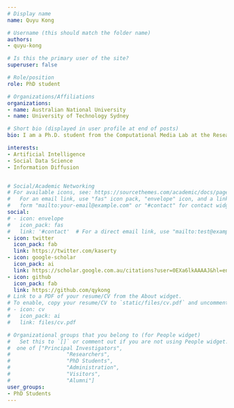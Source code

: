 ```yaml
---
# Display name
name: Quyu Kong

# Username (this should match the folder name)
authors:
- quyu-kong

# Is this the primary user of the site?
superuser: false

# Role/position
role: PhD student

# Organizations/Affiliations
organizations:
- name: Australian National University
- name: University of Technology Sydney

# Short bio (displayed in user profile at end of posts)
bio: I am a Ph.D. student from the Computational Media Lab at the Research School of Computer Science of The Australian National University and affiliated with Data61, CSIRO. I am supervised by Dr Marian-Andrei Rizoiu, Prof Lexing Xie and Dr Stephen Wan. My current research focuses on modeling information diffusion in social media. Specifically, I am working on understanding the connection between epidemic models and self-exciting point processes and quantifying online diffusions with tools from the connection. 

interests:
- Artificial Intelligence
- Social Data Science
- Information Diffusion


# Social/Academic Networking
# For available icons, see: https://sourcethemes.com/academic/docs/page-builder/#icons
#   For an email link, use "fas" icon pack, "envelope" icon, and a link in the
#   form "mailto:your-email@example.com" or "#contact" for contact widget.
social:
# - icon: envelope
#   icon_pack: fas
#   link: '#contact'  # For a direct email link, use "mailto:test@example.org".
- icon: twitter
  icon_pack: fab
  link: https://twitter.com/kaserty
- icon: google-scholar
  icon_pack: ai
  link: https://scholar.google.com.au/citations?user=0EXa6lkAAAAJ&hl=en
- icon: github
  icon_pack: fab
  link: https://github.com/qykong
# Link to a PDF of your resume/CV from the About widget.
# To enable, copy your resume/CV to `static/files/cv.pdf` and uncomment the lines below.
# - icon: cv
#   icon_pack: ai
#   link: files/cv.pdf

# Organizational groups that you belong to (for People widget)
#   Set this to `[]` or comment out if you are not using People widget.
#  one of ["Principal Investigators",
#                  "Researchers",
#                  "PhD Students",
#                  "Administration",
#                  "Visitors",
#                  "Alumni"]
user_groups:
- PhD Students
---
```

